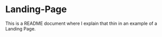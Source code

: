 # Landing-Page
This is a README document where I explain that thin in an example of a Landing Page.
